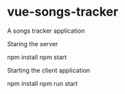 # vue-songs-tracker
A songs tracker application

Staring the server

npm install
npm start

Starting the client application

npm install
npm run start
